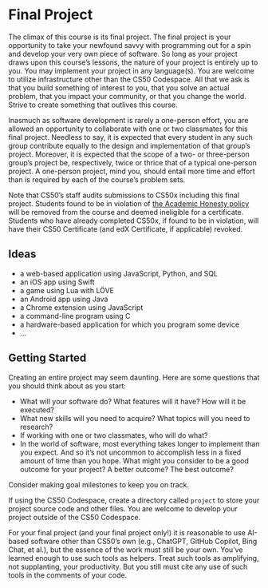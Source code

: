 # Final Project

The climax of this course is its final project. The final project is your opportunity to take your newfound savvy with programming out for a spin and develop your very own piece of software. So long as your project draws upon this course’s lessons, the nature of your project is entirely up to you. You may implement your project in any language(s). You are welcome to utilize infrastructure other than the CS50 Codespace. All that we ask is that you build something of interest to you, that you solve an actual problem, that you impact your community, or that you change the world. Strive to create something that outlives this course.

Inasmuch as software development is rarely a one-person effort, you are allowed an opportunity to collaborate with one or two classmates for this final project. Needless to say, it is expected that every student in any such group contribute equally to the design and implementation of that group’s project. Moreover, it is expected that the scope of a two- or three-person group’s project be, respectively, twice or thrice that of a typical one-person project. A one-person project, mind you, should entail more time and effort than is required by each of the course’s problem sets.

<div class="alert alert-warning" data-alert="warning" role="alert"><p>Note that CS50’s staff audits submissions to CS50x including this final project. Students found to be in violation of <a href="../syllabus/#academic-honesty">the Academic Honesty policy</a> will be removed from the course and deemed ineligible for a certificate. Students who have already completed CS50x, if found to be in violation, will have their CS50 Certificate (and edX Certificate, if applicable) revoked.</p></div>

## Ideas

- a web-based application using JavaScript, Python, and SQL
- an iOS app using Swift
- a game using Lua with LÖVE
- an Android app using Java
- a Chrome extension using JavaScript
- a command-line program using C
- a hardware-based application for which you program some device
- …

## Getting Started

Creating an entire project may seem daunting. Here are some questions that you should think about as you start:

- What will your software do? What features will it have? How will it be executed?
- What new skills will you need to acquire? What topics will you need to research?
- If working with one or two classmates, who will do what?
- In the world of software, most everything takes longer to implement than you expect. And so it’s not uncommon to accomplish less in a fixed amount of time than you hope. What might you consider to be a good outcome for your project? A better outcome? The best outcome?

Consider making goal milestones to keep you on track.

If using the CS50 Codespace, create a directory called `project` to store your project source code and other files. You are welcome to develop your project outside of the CS50 Codespace.

<div class="alert alert-primary" data-alert="primary" role="alert"><p>For your final project (and your final project only!) it is reasonable to use AI-based software other than CS50’s own (e.g., ChatGPT, GitHub Copilot, Bing Chat, et al.), but the essence of the work must still be your own. You’ve learned enough to use such tools as helpers. Treat such tools as amplifying, not supplanting, your productivity. But you still must cite any use of such tools in the comments of your code.</p></div>
